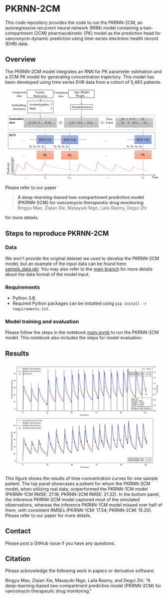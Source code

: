 # PKRNN-2CM

This code repository provides the code to run the PKRNN-2CM, an autoregressive recurrent neural network (RNN) model containing a two-compartment (2CM) pharmacokinetic (PK) model as the prediction head for vancomycin dynamic prediction using time-series electronic health record (EHR) data.

## Overview

The PKRNN-2CM model integrates an RNN for PK parameter estimation and a 2CM PK model for generating concentration trajectory. This model has been developed using time series EHR data from a cohort of 5,483 patients.

<img src="PKRNN-2CM model architecture.png"/> <br>

Please refer to our paper

>**A deep-learning-based two-compartment predictive model (PKRNN-2CM) for vancomycin therapeutic drug monitoring**<br>Bingyu Mao, Ziqian Xie, Masayuki Nigo, Laila Rasmy, Degui Zhi

for more details.

## Steps to reproduce PKRNN-2CM

### Data

We won't provide the original dataset we used to develop the PKRNN-2CM model, but an example of the input data can be found here: [sample_data.pkl](https://github.com/ZhiGroup/PK-RNN/blob/main/sample_data.pkl). You may also refer to the [main branch](https://github.com/ZhiGroup/PK-RNN) for more details about the data format of the model input.

### Requirements

- Python 3.8;
- Required Python packages can be installed using `pip install -r requirements.txt`.

### Model training and evaluation

Please follow the steps in the notebook [main.ipynb](https://github.com/ZhiGroup/PK-RNN/blob/PKRNN-2CM/main.ipynb) to run the PKRNN-2CM model. This notebook also includes the steps for model evaluation.

## Results

<img src="Results.PNG"/> <be>

This figure shows the results of time-concentration curves for one sample patient. The top panel showcases a patient for whom the PKRNN-2CM model, when utilizing real data, outperformed the PKRNN-1CM model (PKRNN-1CM RMSE: 27.18; PKRNN-2CM RMSE: 21.32). In the bottom panel, the inference PKRNN-2CM model captured most of the simulated observations, whereas the inference PKRNN-1CM model missed over half of them, with consistent RMSEs (PKRNN-1CM: 17.54; PKRNN-2CM: 15.20). Please refer to our paper for more details.

## Contact

Please post a GitHub issue if you have any questions.

## Citation

Please acknowledge the following work in papers or derivative software:

Bingyu Mao, Ziqian Xie, Masayuki Nigo, Laila Rasmy, and Degui Zhi. "A deep-learning-based two-compartment predictive model (PKRNN-2CM) for vancomycin therapeutic drug monitoring."
